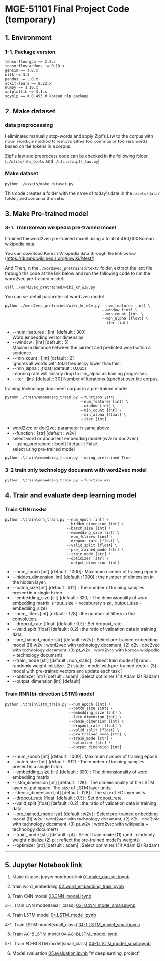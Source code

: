 # MGE-51101 Final Project Code (temporary)


## 1. Environment

### 1-1. Package version

```
tensorflow-gpu ~= 2.2.x
tensorflow-addons ~= 0.10.x
gensim ~= 3.8.x
nltk ~= 3.5
pandas ~= 1.0.x
sckit-learn ~= 0.22.x
numpy ~= 1.18.x
matplotlib ~= 3.1.x
soynlp == 0.0.493 # korean nlp package
```

## 2. Make dataset

### data preprocessing

I eliminated manually stop-words and apply Zipf’s Law to the corpus with noun words, a method to remove either too common or too rare words based on the tokens in a corpus.

Zipf's law and preprocess code can be checked in the following folder.(`./utils/nlp_tools` and `./utils/zipfs_law.py`)

### Make dataset
```
python ./assets/make_dataset.py
```
This code creates a folder with the name of today's date in the `assets/data/` folder, and contains the data.


## 3. Make Pre-trained model

### 3-1. Train korean wikipedia pre-trained model

I trained the word2vec pre-trained model using a total of 460,000 Korean wikipedia data.

You can download Korean Wikipedia data through the link below
(https://dumps.wikimedia.org/kowiki/latest/)

And Then, in the `./word2vec_pretrained/text/` folder, extract the text file through the code at the link below and run the following code to run the word2vec pre-trained model.

```
call ./word2vec_pretrained/wiki_kr_w2v.py
```
You can set detail parameter of word2vec model
```
python ./word2vec_pretrained/wiki_kr_w2v.py --num_features [int] \
                                            --window [int] \
                                            --min_count [int] \
                                            --min_alpha [float] \
                                            --iter [int]
```
+ --num_features : [int] [default : 300] \
 Word embedding vector dimension
+ --window       : [int] [default : 5] \
Maximum distance between the current and predicted word within a sentence.
+ --min_count    : [int] [default : 2] \
Ignores all words with total frequency lower than this.
+ --min_alpha    : [float] [default : 0.025] \
 Learning rate will linearly drop to min_alpha as training progresses.
+ --iter         : [int] [default : 30]
  Number of iterations (epochs) over the corpus.

training technology document corpus in a pre-trained model

```
python ./train/embedding_train.py --function [str]
                                  --num_features [int] \
                                  --window [int] \
                                  --min_count [int] \
                                  --min_alpha [float] \
                                  --iter [int]
```
+ word2vec or doc2vec parameter is same above
+ --function : [str] [default : w2v]  
  select word or document embedding model (w2v or doc2vec)
+ --using_pretrained : [bool] [default : False]  
 select using pre-trained model

```
python .\train\embedding_train.py --using_pretrained True
```

### 3-2 train only technology document with word2vec model

```
python .\train\embedding_train.py --function w2v
```

## 4. Train and evaluate deep learning model

### Train CNN model

```
python .\train\cnn_train.py --num_epoch [int] \
                            --hidden_dimension [int] \
                            --batch_size [int] \
                            --embedding_size [int] \
                            --num_filters [int] \
                            --dropout_rate [float] \
                            --valid_split [float] \
                            --pre_trained_mode [str] \
                            --train_mode [str] \
                            --optimizer [str] \
                            --output_dimension [int]
```

+ --num_epoch [int] [default : 1000] : Maximum number of training epoch
+ --hidden_dimension [int] [default : 1000] : the number of dimension in the hidden layer.
+ --batch_size [int] [default : 512] : The number of training samples present in a single batch.
+ --embedding_size [int] [default : 300] : The dimensionality of word embedding matrix.
(input_size = vocaburary size , output_size = embedding_size)
+ --num_filters [int] [default : 128] : the number of filters in the convolution.
+ --dropout_rate [float] [default : 0.5] : Set dropout_rate.
+ --valid_split [float] [default : 0.2] : the ratio of validation data in training data.
+ --pre_trained_mode [str] [default : w2v] :  Select pre-trained embedding model ((1) w2v : word2vec with technology document, (2) d2v : doc2vec with technology document, (3) pt_w2v : word2vec with korean wikipedia + technology document)
+ --train_mode [str] [default : non_static] : Select train mode.((1) rand : randomly weight initialize. (2) static : model with pre-trained vector. (3) model with pre-trained vectors and update each task )
+ --optimizer [str] [default : adam] : Select optimizer ((1) Adam (2) Radam)
+ --output_dimension [int] [default]

### Train RNN(bi-direction LSTM) model

```
python .\train\lstm_train.py --num_epoch [int] \
                             --batch_size [int] \
                             --embedding_size [int] \
                             --lstm_dimension [int] \
                             --dense_dimension [int] \
                             --dropout_rate [float] \
                             --valid_split [float] \
                             --pre_trained_mode [str] \
                             --train_mode [str] \
                             --optimizer [str] \
                             --output_dimension [int]
```
+ --num_epoch [int] [default : 1000] : Maximum number of training epoch.
+ --batch_size [int] [default : 512] : The number of training samples present in a single batch.
+ --embedding_size [int] [default : 300] : The dimensionality of word embedding matrix.
+ --lstm_dimension [int] [default : 128] : The dimensionality of the LSTM layer output space. The size of LSTM layer units.
+ --dense_dimension [int] [default : 128] : The size of FC layer units.
+ --dropout_rate [float] [default : 0.5] : Set dropout_rate.
+ --valid_split [float] [default : 0.2] : the ratio of validation data in training data.
+ --pre_trained_mode [str] [default : w2v] : Select pre-trained embedding model ((1) w2v : word2vec with technology document, (2) d2v : doc2vec with technology document, (3) pt_w2v : word2vec with wikipedia + technology document)
+ --train_mode [str] [default : pt] : Select train mode ((1) rand : randomly weight initialize (2) pt : reflect the pre-trained model's weights)
+ --optimizer [str] [default : adam] : Select optimizer ((1) Adam (2) Radam)

* * *

## 5. Jupyter Notebook link

1. Make dataset jupyer notebook link
[01.make_dataset.ipynb](https://github.com/MH-Lee/deeplearning_project/blob/master/notebook_example/01.make_dataset.ipynb)

2. train word_embedding
[02.word_embedding_train.ipynb](https://github.com/MH-Lee/deeplearning_project/blob/master/notebook_example/02.word_embedding_train.ipynb)

3. Train CNN model
[03.CNN_model.ipynb](https://github.com/MH-Lee/deeplearning_project/blob/master/notebook_example/03.CNN_model.ipynb)

3-1. Train CNN model(small_class)
[03-1.CNN_model_small.ipynb](https://github.com/MH-Lee/deeplearning_project/blob/master/notebook_example/03-1.CNN_model_small.ipynb)

4. Train LSTM model
[04.LSTM_model.ipynb](https://github.com/MH-Lee/deeplearning_project/blob/master/notebook_example/04.LSTM_model.ipynb)

4-1. Train LSTM model(small_class)
[04-1.LSTM_model_small.ipynb](https://github.com/MH-Lee/deeplearning_project/blob/master/notebook_example/04-1.LSTM_model_small.ipynb)

5. Train AC-BLSTM model
[04.AC-BLSTM_model.ipynb](https://github.com/MH-Lee/deeplearning_project/blob/master/notebook_example/05.AC-BLSTM_model.ipynb)

5-1. Train AC-BLSTM model(small_class)
[04-1.LSTM_model_small.ipynb](https://github.com/MH-Lee/deeplearning_project/blob/master/notebook_example/05.AC-BLSTM_model.ipynb)

6. Model evaluation
[05.evaluation.ipynb](https://github.com/MH-Lee/deeplearning_project/blob/master/final_project/notebook_example/05.evaluation.ipynb)
"# deeplearning_project"
